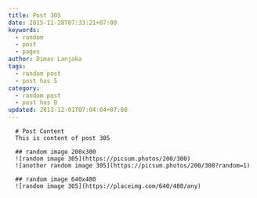```yaml
---
title: Post 305
date: 2015-11-28T07:33:21+07:00
keywords:
  - random
  - post
  - pages
author: Dimas Lanjaka
tags:
  - random post
  - post has 5
category:
  - random post
  - post has 0
updated: 2013-12-01T07:04:04+07:00
---
```


      # Post Content
      This is content of post 305

      ## random image 200x300
      ![random image 305](https://picsum.photos/200/300)
      ![another random image 305](https://picsum.photos/200/300?random=1)

      ## random image 640x480
      ![random image 305](https://placeimg.com/640/480/any)
      